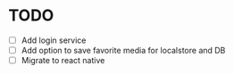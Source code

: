 # TODO

* [ ]  Add login service
* [ ]  Add option to save favorite media for localstore and DB
* [ ]  Migrate to react native
